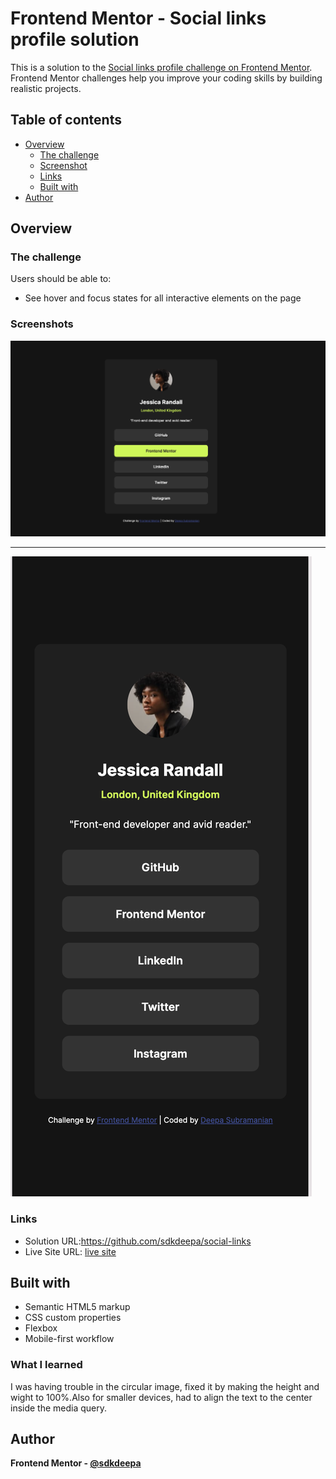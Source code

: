 # Frontend Mentor - Social links profile solution

This is a solution to the [Social links profile challenge on Frontend Mentor](https://www.frontendmentor.io/challenges/social-links-profile-UG32l9m6dQ). Frontend Mentor challenges help you improve your coding skills by building realistic projects. 

## Table of contents

- [Overview](#overview)
  - [The challenge](#the-challenge)
  - [Screenshot](#screenshot)
  - [Links](#links)
  - [Built with](#built-with)
- [Author](#author)

## Overview
### The challenge
Users should be able to:

- See hover and focus states for all interactive elements on the page

### Screenshots

![Desktop View with state](assets/screenshots/1.png)
<hr />

![Mobile View](assets/screenshots/2.png)

### Links

- Solution URL:https://github.com/sdkdeepa/social-links
- Live Site URL: [live site](https://https://sdkdeepa.github.io/social-links)


## Built with
- Semantic HTML5 markup
- CSS custom properties
- Flexbox
- Mobile-first workflow

### What I learned
I was having trouble in the circular image, fixed it by making the height and wight to 100%.Also for smaller devices, had to align the text to the center inside the media query.

## Author

**Frontend Mentor - [@sdkdeepa](https://www.frontendmentor.io/profile/sdkdeepa)**






